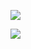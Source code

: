 ![](https://www.nta.go.jp/tmp/6f77357c-efaa-44ab-9618-cdebe2d1570b/images/f90e199b148bd30a2841b82ec6c4d2746f62ea9b95c419f11545db624ea2e814.jpg)

![](https://www.nta.go.jp/tmp/6f77357c-efaa-44ab-9618-cdebe2d1570b/images/6a4cd3030e7185e713e6aa7ccdf3c4095bc433c95adcf79764888a552476953c.jpg)